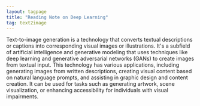 ```yaml
---
layout: tagpage
title: "Reading Note on Deep Learning"
tag: text2image
---
```


Text-to-image generation is a technology that converts textual descriptions or captions into corresponding visual images or illustrations. It's a subfield of artificial intelligence and generative modeling that uses techniques like deep learning and generative adversarial networks (GANs) to create images from textual input. This technology has various applications, including generating images from written descriptions, creating visual content based on natural language prompts, and assisting in graphic design and content creation. It can be used for tasks such as generating artwork, scene visualization, or enhancing accessibility for individuals with visual impairments.
